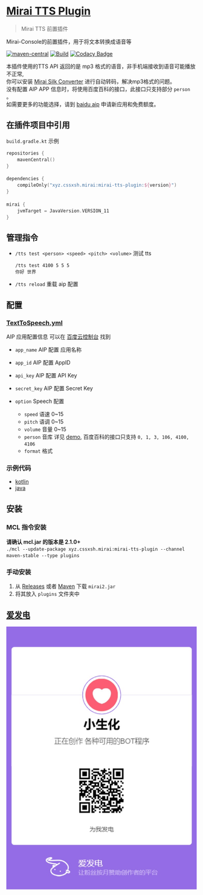 # [Mirai TTS Plugin](https://github.com/cssxsh/mirai-tts-plugin)

> Mirai TTS 前置插件

Mirai-Console的前置插件，用于将文本转换成语音等  

[![maven-central](https://img.shields.io/maven-central/v/xyz.cssxsh.mirai/mirai-tts-plugin)](https://search.maven.org/artifact/xyz.cssxsh.mirai/mirai-tts-plugin)
[![Build](https://github.com/cssxsh/mirai-tts-plugin/actions/workflows/build.yml/badge.svg?branch=master)](https://github.com/cssxsh/mirai-tts-plugin/actions/workflows/build.yml)
[![Codacy Badge](https://app.codacy.com/project/badge/Grade/c10823fade1b4a6580ffb08a777c75f0)](https://www.codacy.com/gh/cssxsh/mirai-tts-plugin/dashboard?utm_source=github.com&amp;utm_medium=referral&amp;utm_content=cssxsh/mirai-tts-plugin&amp;utm_campaign=Badge_Grade)

本插件使用的TTS API 返回的是 mp3 格式的语音，非手机端接收到语音可能播放不正常,  
你可以安装 [Mirai Silk Converter](https://github.com/project-mirai/mirai-silk-converter) 进行自动转码，解决mp3格式的问题。  
没有配置 AIP APP 信息时，将使用百度百科的接口，此接口只支持部分 `person` 。  
如需要更多的功能选择，请到 [baidu aip](https://ai.baidu.com/ai-doc/SPEECH/qknh9i8ed#%E6%88%90%E4%B8%BA%E5%BC%80%E5%8F%91%E8%80%85)  申请新应用和免费额度。

## 在插件项目中引用

`build.gradle.kt` 示例
```kotlin
repositories {
    mavenCentral()
}

dependencies {
    compileOnly("xyz.cssxsh.mirai:mirai-tts-plugin:${version}")
}

mirai {
    jvmTarget = JavaVersion.VERSION_11
}
```

## 管理指令

*   `/tts test <person> <speed> <pitch> <volume>` 测试 tts
    ```text
    /tts test 4100 5 5 5
    你好 世界
    ```

*   `/tts reload` 重载 aip 配置

## 配置

### [TextToSpeech.yml](src/main/kotlin/xyz/cssxsh/mirai/tts/data/TextToSpeechConfig.kt)

AIP 应用配置信息 可以在 [百度云控制台](https://console.bce.baidu.com/ai/?fromai=1#/ai/speech/app/list) 找到
*   `app_name` AIP 配置 应用名称

*   `app_id` AIP 配置 AppID

*   `api_key` AIP 配置 API Key

*   `secret_key` AIP 配置 Secret Key

*   `option` Speech 配置
    *   `speed` 语速 0~15
    *   `pitch` 语调 0~15
    *   `volume` 音量 0~15
    *   `person` 音库 详见 [demo](example/demo.json), 百度百科的接口只支持 `0, 1, 3, 106, 4100, 4106`
    *   `format` 格式

### 示例代码

*   [kotlin](src/main/kotlin/xyz/cssxsh/mirai/tts/command/TextToSpeechCommand.kt)
*   [java](src/test/java/xyz/cssxsh/mirai/test/MiraiTTSDemo.java)

## 安装

### MCL 指令安装

**请确认 mcl.jar 的版本是 2.1.0+**  
`./mcl --update-package xyz.cssxsh.mirai:mirai-tts-plugin --channel maven-stable --type plugins`

### 手动安装

1.  从 [Releases](https://github.com/cssxsh/mirai-tts-plugin/releases) 或者 [Maven](https://repo1.maven.org/maven2/xyz/cssxsh/mirai/mirai-tts-plugin/) 下载 `mirai2.jar`
2.  将其放入 `plugins` 文件夹中

## [爱发电](https://afdian.net/@cssxsh)

![afdian](.github/afdian.jpg)
